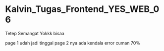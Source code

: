 # Kalvin_Tugas_Frontend_YES_WEB_06

Tetep Semangat Yokkk bisaa









<!--  -->
<!--  -->



<!--  -->
<!--  -->
<!--  -->




<!--  -->
<!--  -->
<!--  -->

page 1 udah jadi tinggal page 2 nya ada kendala error cuman 70%

